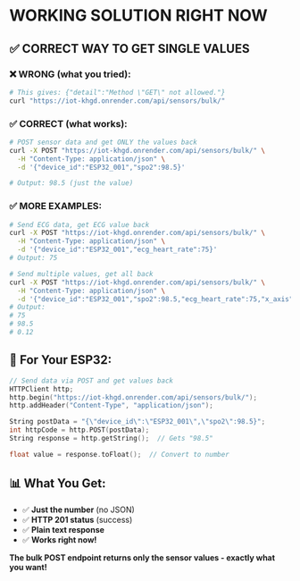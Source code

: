# WORKING SOLUTION RIGHT NOW

## **✅ CORRECT WAY TO GET SINGLE VALUES**

### **❌ WRONG (what you tried):**
```bash
# This gives: {"detail":"Method \"GET\" not allowed."}
curl "https://iot-khgd.onrender.com/api/sensors/bulk/"
```

### **✅ CORRECT (what works):**
```bash
# POST sensor data and get ONLY the values back
curl -X POST "https://iot-khgd.onrender.com/api/sensors/bulk/" \
  -H "Content-Type: application/json" \
  -d '{"device_id":"ESP32_001","spo2":98.5}'

# Output: 98.5 (just the value)
```

### **✅ MORE EXAMPLES:**
```bash
# Send ECG data, get ECG value back
curl -X POST "https://iot-khgd.onrender.com/api/sensors/bulk/" \
  -H "Content-Type: application/json" \
  -d '{"device_id":"ESP32_001","ecg_heart_rate":75}'
# Output: 75

# Send multiple values, get all back
curl -X POST "https://iot-khgd.onrender.com/api/sensors/bulk/" \
  -H "Content-Type: application/json" \
  -d '{"device_id":"ESP32_001","spo2":98.5,"ecg_heart_rate":75,"x_axis":0.12}'
# Output: 
# 75
# 98.5  
# 0.12
```

## **🎯 For Your ESP32:**
```cpp
// Send data via POST and get values back
HTTPClient http;
http.begin("https://iot-khgd.onrender.com/api/sensors/bulk/");
http.addHeader("Content-Type", "application/json");

String postData = "{\"device_id\":\"ESP32_001\",\"spo2\":98.5}";
int httpCode = http.POST(postData);
String response = http.getString();  // Gets "98.5"

float value = response.toFloat();  // Convert to number
```

## **📊 What You Get:**
- ✅ **Just the number** (no JSON)
- ✅ **HTTP 201 status** (success)
- ✅ **Plain text response**
- ✅ **Works right now!**

**The bulk POST endpoint returns only the sensor values - exactly what you want!**
